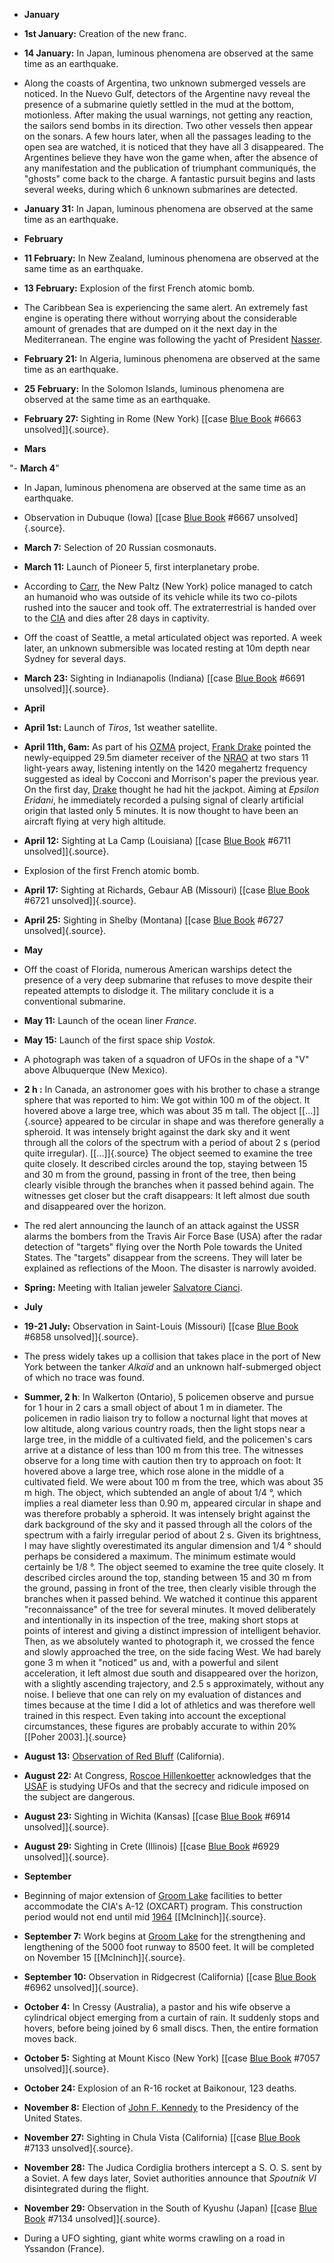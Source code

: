 ﻿
- **January**

-   **1st January:** Creation of the new franc.


-   **14 January:** In Japan, luminous phenomena are observed at the same time as an earthquake.


- Along the coasts of Argentina, two unknown submerged vessels are noticed. In the Nuevo Gulf, detectors of the Argentine navy reveal the presence of a submarine quietly settled in the mud at the bottom, motionless. After making the usual warnings, not getting any reaction, the sailors send bombs in its direction. Two other vessels then appear on the sonars. A few hours later, when all the passages leading to the open sea are watched, it is noticed that they have all 3 disappeared. The Argentines believe they have won the game when, after the absence of any manifestation and the publication of triumphant communiqués, the "ghosts" come back to the charge. A fantastic pursuit begins and lasts several weeks, during which 6 unknown submarines are detected.

-   **January 31:** In Japan, luminous phenomena are observed at the same time as an earthquake.

- **February**


-   **11 February:** In New Zealand, luminous phenomena are observed at the same time as an earthquake.


-   **13 February:** Explosion of the first French atomic bomb.


- The Caribbean Sea is experiencing the same alert. An extremely fast engine is operating there without worrying about the considerable amount of grenades that are dumped on it the next day in the Mediterranean. The engine was following the yacht of President [Nasser](dirigeants.html#Nasser).


-   **February 21:** In Algeria, luminous phenomena are observed at the same time as an earthquake.


-   **25 February:** In the Solomon Islands, luminous phenomena are observed at the same time as an earthquake.

-   **February 27:** Sighting in Rome (New York) [[case [Blue Book](BlueBook.html) #6663 unsolved]]{.source}.

- **Mars**


"-   **March 4**"


- In Japan, luminous phenomena are observed at the same time as an earthquake.


- Observation in Dubuque (Iowa) [[case [Blue Book](BlueBook.html) #6667 unsolved]{.source}.


-   **March 7:** Selection of 20 Russian cosmonauts.


-   **March 11:** Launch of Pioneer 5, first interplanetary probe.


- According to [Carr](CarrRobertSpencer.html), the New Paltz (New York) police managed to catch an humanoid who was outside of its vehicle while its two co-pilots rushed into the saucer and took off. The extraterrestrial is handed over to the [CIA](CIA.html) and dies after 28 days in captivity.


- Off the coast of Seattle, a metal articulated object was reported.
  A week later, an unknown submersible was located resting at 10m
  depth near Sydney for several days.

-   **March 23:** Sighting in Indianapolis (Indiana) [[case [Blue Book](BlueBook.html) #6691 unsolved]]{.source}.

- **April**


-   **April 1st:** Launch of *Tiros*, 1st weather satellite.


-   **April 11th, 6am:** As part of his [OZMA](projets.html#OZMA) project, [Frank Drake](DrakeFrankD.html) pointed the newly-equipped 29.5m diameter receiver of the [NRAO](NRAO.html) at two stars 11 light-years away, listening intently on the 1420 megahertz frequency suggested as ideal by Cocconi and Morrison's paper the previous year. On the first day, [Drake](DrakeFrankD.html) thought he had hit the jackpot. Aiming at *Epsilon Eridani*, he immediately recorded a pulsing signal of clearly artificial origin that lasted only 5 minutes. It is now thought to have been an aircraft flying at very high altitude.


-   **April 12:** Sighting at La Camp (Louisiana) [[case [Blue Book](BlueBook.html) #6711 unsolved]]{.source}.


-   Explosion of the first French atomic bomb.


-   **April 17:** Sighting at Richards, Gebaur AB (Missouri)
    [[case [Blue Book](BlueBook.html) #6721 unsolved]]{.source}.

-   **April 25:** Sighting in Shelby (Montana) [[case [Blue Book](BlueBook.html) #6727 unsolved]{.source}.

- **May**


- Off the coast of Florida, numerous American warships detect the presence of a very deep submarine that refuses to move despite their repeated attempts to dislodge it. The military conclude it is a conventional submarine.


-   **May 11:** Launch of the ocean liner *France*.

-   **May 15:** Launch of the first space ship *Vostok.*

- A photograph was taken of a squadron of UFOs in the shape of a "V" above Albuquerque (New Mexico).

-   **2 h :** In Canada, an astronomer goes with his brother to chase
    a strange sphere that was reported to him: We got within 100 m of
    the object. It hovered above a large tree, which was about 35 m
    tall. The object [\[\...\]]{.source} appeared to be circular in
    shape and was therefore generally a spheroid. It was intensely
    bright against the dark sky and it went through all the colors of
    the spectrum with a period of about 2 s (period quite irregular).
    [\[\...\]]{.source} The object seemed to examine the tree quite
    closely. It described circles around the top, staying between 15 and
    30 m from the ground, passing in front of the tree, then being
    clearly visible through the branches when it passed behind again.
    The witnesses get closer but the craft disappears: It left almost
    due south and disappeared over the horizon.

- The red alert announcing the launch of an attack against the USSR alarms the bombers from the Travis Air Force Base (USA) after the radar detection of "targets" flying over the North Pole towards the United States. The "targets" disappear from the screens. They will later be explained as reflections of the Moon. The disaster is narrowly avoided.

-   **Spring:** Meeting with Italian jeweler [Salvatore Cianci](temoins.html#CianciSalvatore).

- **July**


-   **19-21 July:** Observation in Saint-Louis (Missouri) [[case [Blue Book](BlueBook.html) #6858 unsolved]]{.source}.

- The press widely takes up a collision that takes place in the port of New York between the tanker *Alkaïd* and an unknown half-submerged object of which no trace was found.

-   **Summer, 2 h**: In Walkerton (Ontario), 5 policemen observe and
    pursue for 1 hour in 2 cars a small object of about 1 m in
    diameter. The policemen in radio liaison try to follow a nocturnal
    light that moves at low altitude, along various country roads, then
    the light stops near a large tree, in the middle of a cultivated
    field, and the policemen's cars arrive at a distance of less than
    100 m from this tree. The witnesses observe for a long time with
    caution then try to approach on foot: It hovered above a large
    tree, which rose alone in the middle of a cultivated field. We were
    about 100 m from the tree, which was about 35 m high. The object,
    which subtended an angle of about 1/4 °, which implies a real
    diameter less than 0.90 m, appeared circular in shape and was
    therefore probably a spheroid. It was intensely bright against the
    dark background of the sky and it passed through all the colors of
    the spectrum with a fairly irregular period of about 2 s. Given its
    brightness, I may have slightly overestimated its angular
    dimension and 1/4 ° should perhaps be considered a maximum. The
    minimum estimate would certainly be 1/8 °. The object seemed to
    examine the tree quite closely. It described circles around the
    top, standing between 15 and 30 m from the ground, passing in
    front of the tree, then clearly visible through the branches when
    it passed behind. We watched it continue this apparent
    "reconnaissance" of the tree for several minutes. It moved
    deliberately and intentionally in its inspection of the tree,
    making short stops at points of interest and giving a distinct
    impression of intelligent behavior. Then, as we absolutely wanted
    to photograph it, we crossed the fence and slowly approached the
    tree, on the side facing West. We had barely gone 3 m when it
    "noticed" us and, with a powerful and silent acceleration, it left
    almost due south and disappeared over the horizon, with a slightly
    ascending trajectory, and 2.5 s approximately, without any noise.
    I believe that one can rely on my evaluation of distances and
    times because at the time I did a lot of athletics and was therefore
    well trained in this respect. Even taking into account the
    exceptional circumstances, these figures are probably accurate to
    within 20% [\[Poher 2003\].]{.source}

-   **August 13:** [Observation of Red Bluff](1960-08-13_RedBluff.html)
    (California).

-   **August 22:** At Congress, [Roscoe Hillenkoetter](HillenkoetterRoscoeHenry.html) acknowledges that the [USAF](USAF.html) is studying UFOs and that the secrecy and ridicule imposed on the subject are dangerous.

-   **August 23:** Sighting in Wichita (Kansas) [[case [Blue Book](BlueBook.html) #6914 unsolved]]{.source}.

-   **August 29:** Sighting in Crete (Illinois) [[case [Blue Book](BlueBook.html) #6929 unsolved]]{.source}.

- **September**


-   Beginning of major extension of [Groom Lake](Area51.html) facilities to better accommodate the CIA's A-12 (OXCART) program. This construction period would not end until mid [1964](1964.html) [\[McIninch\]]{.source}.


-   **September 7:** Work begins at [Groom Lake](Area51.html) for the strengthening and lengthening of the 5000 foot runway to 8500 feet. It will be completed on November 15 [\[McIninch\]]{.source}.

-   **September 10:** Observation in Ridgecrest (California) [[case [Blue Book](BlueBook.html) #6962 unsolved]]{.source}.

-   **October 4:** In Cressy (Australia), a pastor and his wife observe a cylindrical object emerging from a curtain of rain. It suddenly stops and hovers, before being joined by 6 small discs. Then, the entire formation moves back.

-   **October 5:** Sighting at Mount Kisco (New York) [[case [Blue Book](BlueBook.html) #7057 unsolved]]{.source}.

-   **October 24:** Explosion of an R-16 rocket at Baikonour, 123 deaths.

-   **November 8:** Election of [John F. Kennedy](KennedyJohnFitzgerald.html) to the Presidency of the United States.

-   **November 27:** Sighting in Chula Vista (California) [[case [Blue Book](BlueBook.html) #7133 unsolved]{.source}.

-   **November 28:** The Judica Cordiglia brothers intercept a S. O. S.
    sent by a Soviet. A few days later, Soviet authorities announce
    that *Spoutnik VI* disintegrated during the flight.

-   **November 29:** Observation in the South of Kyushu (Japan) [[case [Blue Book](BlueBook.html) #7134 unsolved]]{.source}.


- During a UFO sighting, giant white worms crawling on a road in Yssandon (France).
